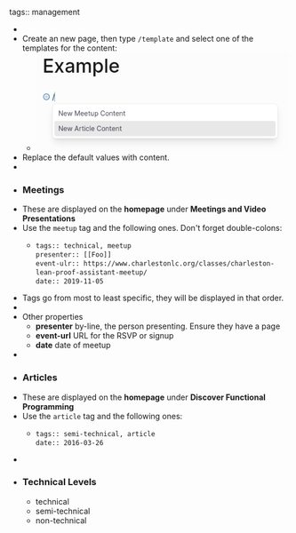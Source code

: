 tags:: management

-
- Create an new page, then type `/template` and select one of the templates for the content:
	- ![Content-Creation-template-example.png](../assets/Content-Creation-template-example_1729265725952_0.png)
- Replace the default values with content.
-
- ### Meetings
- These are displayed on the **homepage** under **Meetings and Video Presentations**
- Use the `meetup` tag and the following ones.  Don't forget double-colons:
	- ```
	  tags:: technical, meetup
	  presenter:: [[Foo]]
	  event-ulr:: https://www.charlestonlc.org/classes/charleston-lean-proof-assistant-meetup/
	  date:: 2019-11-05
	  ```
- Tags go from most to least specific, they will be displayed in that order.
-
- Other properties
	- **presenter** by-line, the person presenting.  Ensure they have a page
	- **event-url** URL for the RSVP or signup
	- **date** date of meetup
-
- ### Articles
- These are displayed on the **homepage** under **Discover Functional Programming**
- Use the `article` tag and the following ones:
	- ```
	  tags:: semi-technical, article
	  date:: 2016-03-26
	  ```
-
- ### Technical Levels
	- technical
	- semi-technical
	- non-technical